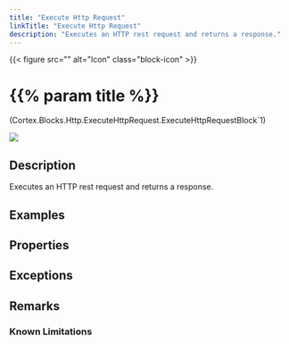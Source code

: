 ```yaml
---
title: "Execute Http Request"
linkTitle: "Execute Http Request"
description: "Executes an HTTP rest request and returns a response."
---
```


{{< figure src="" alt="Icon" class="block-icon" >}}

# {{% param title %}}

<p class="namespace">(Cortex.Blocks.Http.ExecuteHttpRequest.ExecuteHttpRequestBlock`1)</p>

<img src="/images/work-in-progress.jpg">

## Description

Executes an HTTP rest request and returns a response.

## Examples

## Properties

## Exceptions

## Remarks

### Known Limitations
